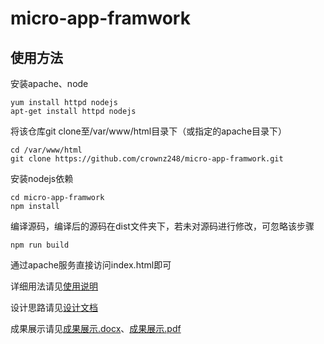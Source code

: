 # micro-app-framwork

## 使用方法

安装apache、node

```shell
yum install httpd nodejs
apt-get install httpd nodejs
```

将该仓库git clone至/var/www/html目录下（或指定的apache目录下）

```shell
cd /var/www/html
git clone https://github.com/crownz248/micro-app-framwork.git
```

安装nodejs依赖

```shell
cd micro-app-framwork
npm install
```

编译源码，编译后的源码在dist文件夹下，若未对源码进行修改，可忽略该步骤

```shell
npm run build
```

通过apache服务直接访问index.html即可

详细用法请见[使用说明](https://github.com/crownz248/micro-app-framwork/edit/main/doc/使用说明.md)

设计思路请见[设计文档](https://github.com/crownz248/micro-app-framwork/edit/main/doc/设计文档.md)


成果展示请见[成果展示.docx](https://github.com/crownz248/micro-app-framwork/edit/main/doc/成果展示.docx)、[成果展示.pdf](https://github.com/crownz248/micro-app-framwork/edit/main/doc/成果展示.pdf)












